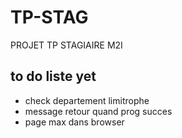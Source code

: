 # TP-STAG
PROJET TP STAGIAIRE M2I

## to do liste yet 
 - check departement limitrophe 
 - message retour quand prog succes 
 - page max dans browser
